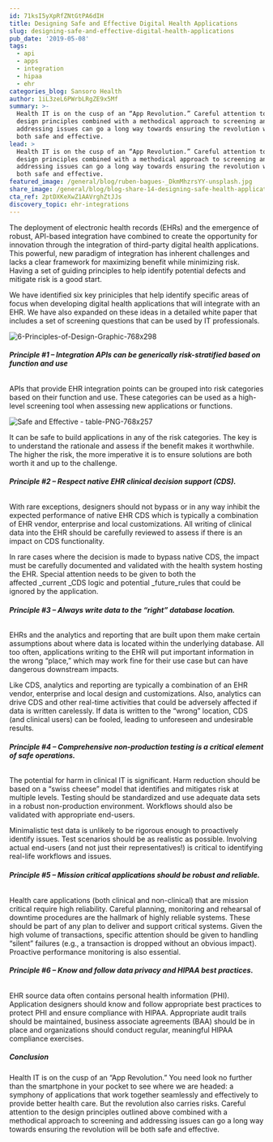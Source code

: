 ```yaml
---
id: 71ksI5yXpRfZNtGtPA6dIH
title: Designing Safe and Effective Digital Health Applications
slug: designing-safe-and-effective-digital-health-applications
pub_date: '2019-05-08'
tags:
  - api
  - apps
  - integration
  - hipaa
  - ehr
categories_blog: Sansoro Health
author: 1iL3zeL6PWrbLRgZE9x5Mf
summary: >-
  Health IT is on the cusp of an “App Revolution.” Careful attention to basic
  design principles combined with a methodical approach to screening and
  addressing issues can go a long way towards ensuring the revolution will be
  both safe and effective.
lead: >
  Health IT is on the cusp of an “App Revolution.” Careful attention to basic
  design principles combined with a methodical approach to screening and
  addressing issues can go a long way towards ensuring the revolution will be
  both safe and effective.
featured_image: /general/blog/ruben-bagues-_DkmMhzrsYY-unsplash.jpg
share_image: /general/blog/blog-share-14-designing-safe-health-applications.jpg
cta_ref: 2ptDXKeXwZ1AAVrghZtJJs
discovery_topic: ehr-integrations
---
```

The deployment of electronic health records (EHRs) and the emergence of robust, API-based integration have combined to create the opportunity for innovation through the integration of third-party digital health applications. This powerful, new paradigm of integration has inherent challenges and lacks a clear framework for maximizing benefit while minimizing risk. Having a set of guiding principles to help identify potential defects and mitigate risk is a good start.

We have identified six key priniciples that help identify specific areas of focus when developing digital health applications that will integrate with an EHR. We have also expanded on these ideas in a detailed white paper that includes a set of screening questions that can be used by IT professionals.

![6-Principles-of-Design-Graphic-768x298](//images.ctfassets.net/189dvqdsjh46/wBma6AjvjoqrF2IRe6Zqh/d45935e7b039af0f75781365b0ce3527/6-Principles-of-Design-Graphic-768x298.webp)

###### **Principle #1 – Integration APIs can be generically risk-stratified based on function and use**
APIs that provide EHR integration points can be grouped into risk categories based on their function and use. These categories can be used as a high-level screening tool when assessing new applications or functions.

![Safe and Effective - table-PNG-768x257](//images.ctfassets.net/189dvqdsjh46/YzPN0SB5txIwuC76BWSxQ/7b37b533d6b570911ba85fa3ccf1bd3d/Safe_and_Effective_-_table-PNG-768x257.webp)

It can be safe to build applications in any of the risk categories. The key is to understand the rationale and assess if the benefit makes it worthwhile. The higher the risk, the more imperative it is to ensure solutions are both worth it and up to the challenge.

###### **Principle #2 – Respect native EHR clinical decision support (CDS).**

With rare exceptions, designers should not bypass or in any way inhibit the expected performance of native EHR CDS which is typically a combination of EHR vendor, enterprise and local customizations. All writing of clinical data into the EHR should be carefully reviewed to assess if there is an impact on CDS functionality.

In rare cases where the decision is made to bypass native CDS, the impact must be carefully documented and validated with the health system hosting the EHR. Special attention needs to be given to both the affected _current _CDS logic and potential _future_rules that could be ignored by the application.

###### **Principle #3 – Always write data to the “right” database location.**

EHRs and the analytics and reporting that are built upon them make certain assumptions about where data is located within the underlying database. All too often, applications writing to the EHR will put important information in the wrong “place,” which may work fine for their use case but can have dangerous downstream impacts.

Like CDS, analytics and reporting are typically a combination of an EHR vendor, enterprise and local design and customizations. Also, analytics can drive CDS and other real-time activities that could be adversely affected if data is written carelessly. If data is written to the “wrong” location, CDS (and clinical users) can be fooled, leading to unforeseen and undesirable results.

###### **Principle #4 – Comprehensive non-production testing is a critical element of safe operations.**

The potential for harm in clinical IT is significant. Harm reduction should be based on a “swiss cheese” model that identifies and mitigates risk at multiple levels. Testing should be standardized and use adequate data sets in a robust non-production environment. Workflows should also be validated with appropriate end-users.

Minimalistic test data is unlikely to be rigorous enough to proactively identify issues. Test scenarios should be as realistic as possible. Involving actual end-users (and not just their representatives!) is critical to identifying real-life workflows and issues.

###### **Principle #5 – Mission critical applications should be robust and reliable.**

Health care applications (both clinical and non-clinical) that are mission critical require high reliability. Careful planning, monitoring and rehearsal of downtime procedures are the hallmark of highly reliable systems. These should be part of any plan to deliver and support critical systems. Given the high volume of transactions, specific attention should be given to handling “silent” failures (e.g., a transaction is dropped without an obvious impact). Proactive performance monitoring is also essential.

###### **Principle #6 – Know and follow data privacy and HIPAA best practices.**

EHR source data often contains personal health information (PHI). Application designers should know and follow appropriate best practices to protect PHI and ensure compliance with HIPAA. Appropriate audit trails should be maintained, business associate agreements (BAA) should be in place and organizations should conduct regular, meaningful HIPAA compliance exercises.

##### **Conclusion**

Health IT is on the cusp of an “App Revolution.” You need look no further than the smartphone in your pocket to see where we are headed: a symphony of applications that work together seamlessly and effectively to provide better health care. But the revolution also carries risks. Careful attention to the design principles outlined above combined with a methodical approach to screening and addressing issues can go a long way towards ensuring the revolution will be both safe and effective.


  